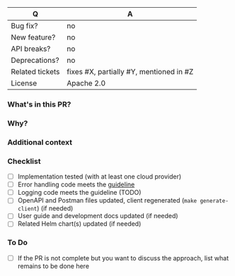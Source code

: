 | Q               | A
| --------------- | ---
| Bug fix?        | no|yes
| New feature?    | no|yes
| API breaks?     | no|yes
| Deprecations?   | no|yes
| Related tickets | fixes #X, partially #Y, mentioned in #Z
| License         | Apache 2.0


### What's in this PR?
<!-- Explain the contents of the PR. Give an overview about the implementation, which decisions were made and why. -->


### Why?
<!-- Which problem does the PR fix? (Please remove this section if you linked an issue above) -->


### Additional context
<!-- Additional information we should know about (eg. edge cases, steps you followed to test the implementation) (Please remove this section if you don't need it) -->


### Checklist
<!-- Place an '[x]' (no spaces) in all applicable fields. Please remove unrelated fields. -->

- [ ] Implementation tested (with at least one cloud provider)
- [ ] Error handling code meets the [guideline](https://github.com/banzaicloud/pipeline/blob/master/docs/error-handling-guide.md)
- [ ] Logging code meets the guideline (TODO)
- [ ] OpenAPI and Postman files updated, client regenerated (`make generate-client`) (if needed)
- [ ] User guide and development docs updated (if needed)
- [ ] Related Helm chart(s) updated (if needed)

### To Do
<!-- (Please remove this section if you don't need it.) -->
- [ ] If the PR is not complete but you want to discuss the approach, list what remains to be done here
